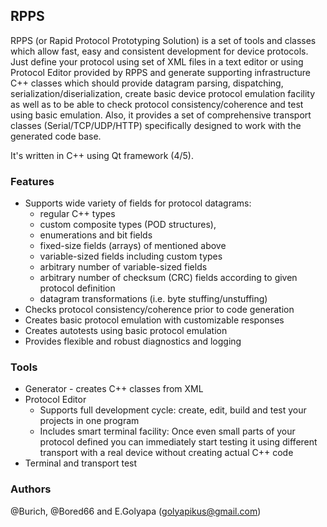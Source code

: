 ## RPPS
RPPS (or Rapid Protocol Prototyping Solution) is a set of tools and classes which allow fast, easy and consistent development for device protocols. Just define your protocol using set of XML files in a text editor or using Protocol Editor provided by RPPS and generate supporting infrastructure C++ classes which should provide datagram parsing, dispatching, serialization/diserialization, create basic device protocol emulation facility as well as to be able to check protocol consistency/coherence and test using basic emulation. Also, it provides a set of comprehensive transport classes (Serial/TCP/UDP/HTTP) specifically designed to work with the generated code base.

It's written in C++ using Qt framework (4/5).

### Features
* Supports wide variety of fields for protocol datagrams:
  - regular C++ types
  - custom composite types (POD structures), 
  - enumerations and bit fields
  - fixed-size fields (arrays) of mentioned above
  - variable-sized fields including custom types
  - arbitrary number of variable-sized fields
  - arbitrary number of checksum (CRC) fields according to given protocol definition
  - datagram transformations (i.e. byte stuffing/unstuffing)
* Checks protocol consistency/coherence prior to code generation
* Creates basic protocol emulation with customizable responses
* Creates autotests using basic protocol emulation
* Provides flexible and robust diagnostics and logging 

### Tools
* Generator - creates C++ classes from XML
* Protocol Editor
  - Supports full development cycle:
  create, edit, build and test your projects in one program
  - Includes smart terminal facility:
  Once even small parts of your protocol defined you can immediately start testing it using different transport with a real device without creating actual C++ code
* Terminal and transport test

### Authors
  @Burich, @Bored66 and E.Golyapa (golyapikus@gmail.com)

